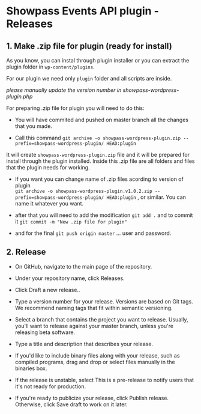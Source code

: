# Showpass Events API plugin - Releases

## 1. Make .zip file for plugin (ready for install)

As you know, you can instal through plugin installer or you can extract the plugin folder in `wp-content/plugins`.

For our plugin we need only `plugin` folder and all scripts are inside.

*please manually update the version number in showpass-wordpress-plugin.php*

For preparing .zip file for plugin you will need to do this:

* You will have commited and pushed on master branch all the changes that you made.

* Call this command `git archive -o showpass-wordpress-plugin.zip --prefix=showpass-wordpress-plugin/ HEAD:plugin`           

It will create `showpass-wordpress-plugin.zip` file and it will be prepared for install through the plugin installed. Inside this .zip file are all folders and files that the plugin needs for working.

* If you want you can change name of .zip files acording to version of plugin          
`git archive -o showpass-wordpress-plugin.v1.0.2.zip --prefix=showpass-wordpress-plugin/ HEAD:plugin` , or similar. You can name it whatever you want.

* after that you will need to add the modification `git add .` and to commit it `git commit -m "New .zip file for plugin"`

* and for the final `git push origin master` ... user and password.



## 2. Release

* On GitHub, navigate to the main page of the repository.

* Under your repository name, click Releases.

* Click Draft a new release..

* Type a version number for your release. Versions are based on Git tags. We recommend naming tags that fit within semantic versioning.

* Select a branch that contains the project you want to release. Usually, you'll want to release against your master branch, unless you're releasing beta software.

* Type a title and description that describes your release.

* If you'd like to include binary files along with your release, such as compiled programs, drag and drop or select files manually in the binaries box.

* If the release is unstable, select This is a pre-release to notify users that it's not ready for production.

* If you're ready to publicize your release, click Publish release. Otherwise, click Save draft to work on it later.
